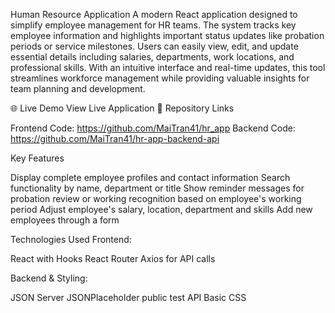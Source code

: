 Human Resource Application
A modern React application designed to simplify employee management for HR teams. The system tracks key employee information and highlights important status updates like probation periods or service milestones. Users can easily view, edit, and update essential details including salaries, departments, work locations, and professional skills. With an intuitive interface and real-time updates, this tool streamlines workforce management while providing valuable insights for team planning and development.

🌐 Live Demo
View Live Application
📁 Repository Links

Frontend Code: https://github.com/MaiTran41/hr_app
Backend Code: https://github.com/MaiTran41/hr-app-backend-api

Key Features

Display complete employee profiles and contact information
Search functionality by name, department or title
Show reminder messages for probation review or working recognition based on employee's working period
Adjust employee's salary, location, department and skills
Add new employees through a form

Technologies Used
Frontend:

React with Hooks
React Router
Axios for API calls

Backend & Styling:

JSON Server
JSONPlaceholder public test API
Basic CSS
